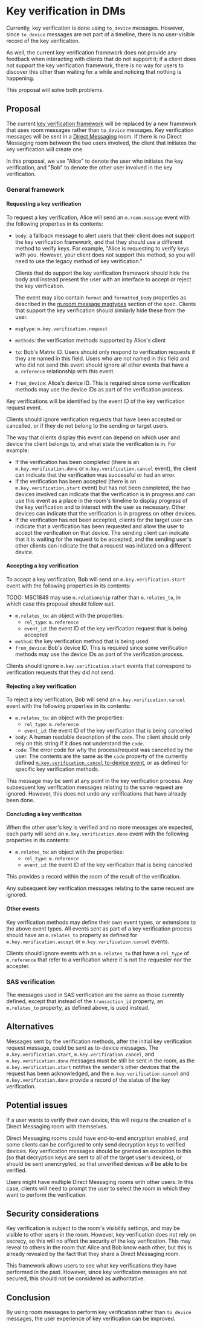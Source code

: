 # Key verification in DMs

Currently, key verification is done using `to_device` messages.  However, since
`to_device` messages are not part of a timeline, there is no user-visible
record of the key verification.

As well, the current key verification framework does not provide any feedback
when interacting with clients that do not support it; if a client does not
support the key verification framework, there is no way for users to discover
this other than waiting for a while and noticing that nothing is happening.

This proposal will solve both problems.

## Proposal

The current [key verification
framework](https://matrix.org/docs/spec/client_server/r0.5.0#key-verification-framework)
will be replaced by a new framework that uses room messages rather than
`to_device` messages.  Key verification messages will be sent in a [Direct
Messaging](https://matrix.org/docs/spec/client_server/r0.5.0#id185) room.  If
there is no Direct Messaging room between the two users involved, the client
that initiates the key verification will create one.

In this proposal, we use "Alice" to denote the user who initiates the key
verification, and "Bob" to denote the other user involved in the key
verification.

### General framework

#### Requesting a key verification

To request a key verification, Alice will send an `m.room.message` event with the
following properties in its contents:

- `body`: a fallback message to alert users that their client does not support
  the key verification framework, and that they should use a different method
  to verify keys.  For example, "Alice is requesting to verify keys with you.
  However, your client does not support this method, so you will need to use
  the legacy method of key verification."

  Clients that do support the key verification framework should hide the body
  and instead present the user with an interface to accept or reject the key
  verification.

  The event may also contain `format` and `formatted_body` properties as
  described in the [m.room.message
  msgtypes](https://matrix.org/docs/spec/client_server/r0.5.0#m-room-message-msgtypes)
  section of the spec.  Clients that support the key verification should
  similarly hide these from the user.
- `msgtype`: `m.key.verification.request`
- `methods`: the verification methods supported by Alice's client
- `to`: Bob's Matrix ID.  Users should only respond to verification requests if
  they are named in this field.  Users who are not named in this field and who
  did not send this event should ignore all other events that have a
  `m.reference` relationship with this event.
- `from_device`: Alice's device ID.  This is required since some verification
  methods may use the device IDs as part of the verification process.

Key verifications will be identified by the event ID of the key verification
request event.

Clients should ignore verification requests that have been accepted or
cancelled, or if they do not belong to the sending or target users.

The way that clients display this event can depend on which user and device the
client belongs to, and what state the verification is in.  For example:

- If the verification has been completed (there is an `m.key.verification.done`
  or `m.key.verification.cancel` event), the client can indicate that the
  verification was successful or had an error.
- If the verification has been accepted (there is an `m.key.verification.start`
  event) but has not been completed, the two devices involved can indicate that
  the verification is in progress and can use this event as a place in the
  room's timeline to display progress of the key verification and to interact
  with the user as necessary.  Other devices can indicate that the verification
  is in progress on other devices.
- If the verification has not been accepted, clients for the target user can
  indicate that a verification has been requested and allow the user to accept
  the verification on that device.  The sending client can indicate that it is
  waiting for the request to be accepted, and the sending user's other clients
  can indicate the that a request was initiated on a different device.

#### Accepting a key verification

To accept a key verification, Bob will send an `m.key.verification.start` event
with the following properties in its contents:

TODO: MSC1849 may use `m.relationship` rather than `m.relates_to`, in which
case this proposal should follow suit.

- `m.relates_to`: an object with the properties:
  - `rel_type`: `m.reference`
  - `event_id`: the event ID of the key verification request that is being
    accepted
- `method`: the key verification method that is being used
- `from_device`: Bob's device ID.  This is required since some verification
  methods may use the device IDs as part of the verification process.

Clients should ignore `m.key.verification.start` events that correspond to
verification requests that they did not send.

#### Rejecting a key verification

To reject a key verification, Bob will send an `m.key.verification.cancel`
event with the following properties in its contents:

- `m.relates_to`: an object with the properties:
  - `rel_type`: `m.reference`
  - `event_id`: the event ID of the key verification that is being cancelled
- `body`: A human readable description of the `code`. The client should only
  rely on this string if it does not understand the `code`.
- `code`: The error code for why the process/request was cancelled by the
  user. The contents are the same as the `code` property of the currently
  defined [`m.key.verification.cancel` to-device
  event](https://matrix.org/docs/spec/client_server/r0.5.0#m-key-verification-cancel),
  or as defined for specific key verification methods.

This message may be sent at any point in the key verification process.  Any
subsequent key verification messages relating to the same request are ignored.
However, this does not undo any verifications that have already been done.

#### Concluding a key verification

When the other user's key is verified and no more messages are expected, each
party will send an `m.key.verification.done` event with the following
properties in its contents:

- `m.relates_to`: an object with the properties:
  - `rel_type`: `m.reference`
  - `event_id`: the event ID of the key verification that is being cancelled

This provides a record within the room of the result of the verification.

Any subsequent key verification messages relating to the same request are ignored.

#### Other events

Key verification methods may define their own event types, or extensions to the
above event types.  All events sent as part of a key verification process
should have an `m.relates_to` property as defined for
`m.key.verification.accept` or `m.key.verification.cancel` events.

Clients should ignore events with an `m.relates_to` that have a `rel_type` of
`m.reference` that refer to a verification where it is not the requester
nor the accepter.

### SAS verification

The messages used in SAS verification are the same as those currently defined,
except that instead of the `transaction_id` property, an `m.relates_to`
property, as defined above, is used instead.

## Alternatives

Messages sent by the verification methods, after the initial key verification
request message, could be sent as to-device messages.  The
`m.key.verification.start`, `m.key.verification.cancel`, and
`m.key.verification.done` messages must be still be sent in the room, as the
`m.key.verification.start` notifies the sender's other devices that the request
has been acknowledged, and the `m.key.verification.cancel` and
`m.key.verification.done` provide a record of the status of the key
verification.

## Potential issues

If a user wants to verify their own device, this will require the creation of a
Direct Messaging room with themselves.

Direct Messaging rooms could have end-to-end encryption enabled, and some
clients can be configured to only send decryption keys to verified devices.
Key verification messages should be granted an exception to this (so that
decryption keys are sent to all of the target user's devices), or should be
sent unencrypted, so that unverified devices will be able to be verified.

Users might have multiple Direct Messaging rooms with other users.  In this
case, clients will need to prompt the user to select the room in which they
want to perform the verification.

## Security considerations

Key verification is subject to the room's visibility settings, and may be
visible to other users in the room.  However, key verification does not rely on
secrecy, so this will no affect the security of the key verification.  This may
reveal to others in the room that Alice and Bob know each other, but this is
already revealed by the fact that they share a Direct Messaging room.

This framework allows users to see what key verifications they have performed
in the past.  However, since key verification messages are not secured, this
should not be considered as authoritative.

## Conclusion

By using room messages to perform key verification rather than `to_device`
messages, the user experience of key verification can be improved.
